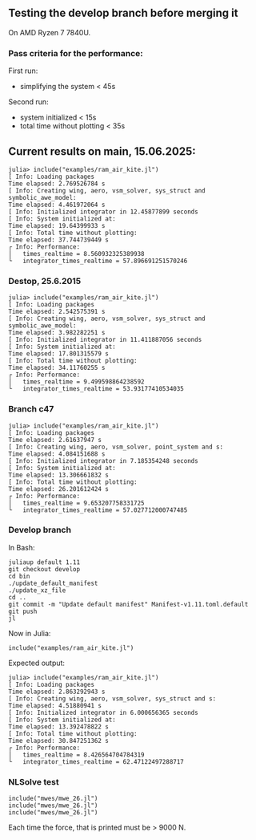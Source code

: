 ## Testing the develop branch before merging it
On  AMD Ryzen 7 7840U.

### Pass criteria for the performance:
First run:
- simplifying the system      < 45s

Second run:
- system initialized          < 15s
- total time without plotting < 35s

## Current results on main, 15.06.2025:
```
julia> include("examples/ram_air_kite.jl")
[ Info: Loading packages 
Time elapsed: 2.769526784 s
[ Info: Creating wing, aero, vsm_solver, sys_struct and symbolic_awe_model:
Time elapsed: 4.461972064 s
[ Info: Initialized integrator in 12.45877899 seconds
[ Info: System initialized at:
Time elapsed: 19.64399933 s
[ Info: Total time without plotting:
Time elapsed: 37.744739449 s
┌ Info: Performance:
│   times_realtime = 8.560932325389938
└   integrator_times_realtime = 57.896691251570246
```

### Destop, 25.6.2015
```
julia> include("examples/ram_air_kite.jl")
[ Info: Loading packages 
Time elapsed: 2.542575391 s
[ Info: Creating wing, aero, vsm_solver, sys_struct and symbolic_awe_model:
Time elapsed: 3.982282251 s
[ Info: Initialized integrator in 11.411887056 seconds
[ Info: System initialized at:
Time elapsed: 17.801315579 s
[ Info: Total time without plotting:
Time elapsed: 34.11760255 s
┌ Info: Performance:
│   times_realtime = 9.499598864238592
└   integrator_times_realtime = 53.93177410534035
```

### Branch c47
```
julia> include("examples/ram_air_kite.jl")
[ Info: Loading packages 
Time elapsed: 2.61637947 s
[ Info: Creating wing, aero, vsm_solver, point_system and s:
Time elapsed: 4.084151688 s
[ Info: Initialized integrator in 7.185354248 seconds
[ Info: System initialized at:
Time elapsed: 13.306661832 s
[ Info: Total time without plotting:
Time elapsed: 26.201612424 s
┌ Info: Performance:
│   times_realtime = 9.653207758331725
└   integrator_times_realtime = 57.027712000747485
```


### Develop branch
In Bash:
```
juliaup default 1.11
git checkout develop
cd bin
./update_default_manifest
./update_xz_file
cd ..
git commit -m "Update default manifest" Manifest-v1.11.toml.default
git push
jl
```
Now in Julia:
```
include("examples/ram_air_kite.jl")
```
Expected output:
```
julia> include("examples/ram_air_kite.jl")
[ Info: Loading packages 
Time elapsed: 2.863292943 s
[ Info: Creating wing, aero, vsm_solver, sys_struct and s:
Time elapsed: 4.51880941 s
[ Info: Initialized integrator in 6.000656365 seconds
[ Info: System initialized at:
Time elapsed: 13.392478822 s
[ Info: Total time without plotting:
Time elapsed: 30.847251362 s
┌ Info: Performance:
│   times_realtime = 8.426564704784319
└   integrator_times_realtime = 62.47122497288717
```

### NLSolve test
```
include("mwes/mwe_26.jl")
include("mwes/mwe_26.jl")
include("mwes/mwe_26.jl")
```
Each time the force, that is printed must be > 9000 N.
